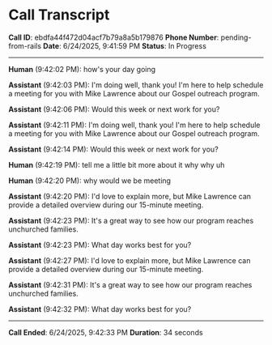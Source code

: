 # Call Transcript
**Call ID**: ebdfa44f472d04acf7b79a8a5b179876
**Phone Number**: pending-from-rails
**Date**: 6/24/2025, 9:41:59 PM
**Status**: In Progress

---

**Human** (9:42:02 PM): how's your day going

**Assistant** (9:42:03 PM): I'm doing well, thank you! I'm here to help schedule a meeting for you with Mike Lawrence about our Gospel outreach program.

**Assistant** (9:42:06 PM):  Would this week or next work for you?

**Assistant** (9:42:11 PM): I'm doing well, thank you! I'm here to help schedule a meeting for you with Mike Lawrence about our Gospel outreach program.

**Assistant** (9:42:14 PM):  Would this week or next work for you?

**Human** (9:42:19 PM): tell me a little bit more about it why why uh

**Human** (9:42:20 PM): why would we be meeting

**Assistant** (9:42:20 PM): I'd love to explain more, but Mike Lawrence can provide a detailed overview during our 15-minute meeting.

**Assistant** (9:42:23 PM):  It's a great way to see how our program reaches unchurched families.

**Assistant** (9:42:23 PM):  What day works best for you?

**Assistant** (9:42:27 PM): I'd love to explain more, but Mike Lawrence can provide a detailed overview during our 15-minute meeting.

**Assistant** (9:42:31 PM):  It's a great way to see how our program reaches unchurched families.

**Assistant** (9:42:32 PM):  What day works best for you?


---

**Call Ended**: 6/24/2025, 9:42:33 PM
**Duration**: 34 seconds
